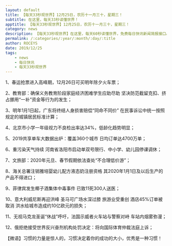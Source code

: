 ```yaml
---
layout: default
title: 【每天33秒观世界】12月25日，农历十一月三十，星期三！
subtitle: 在这里，每天33秒读懂世界！
apptitle: 【每天33秒观世界】12月25日，农历十一月三十，星期三！
category: news
description: 【每天33秒观世界】在这里，每天60秒读懂世界，免费每日快讯新闻简报接口API，2019年12月12345678910111213141516171819202122232425262728293031日。ROCEYS全栈CEO 2019年12月17日 11:00:18
permalink: /:categories/:year/:month/:day/:title
author: ROCEYS
date: 2019/12/25
tags:
    - news
    - 每日快讯
    - 每天33秒观世界
---
```



1、春运抢票进入高峰期，12月26日可买明年除夕火车票；

2、教育部：确保义务教育阶段家庭经济困难学生应助尽助 坚决防范截留克扣、挤占挪用“一补”资金等行为的发生；

3、明年1月1日起，广东将终结人身损害赔偿“同命不同价” 在民事诉讼中统一按照规定的城镇居民标准计算；

4、北京市小学一年级视力不良检出率达34%，低龄化趋势明显；

5、2019共享单车大数据出炉：覆盖360个城市 日均订单达4700万单；

6、重污染天气持续 河南省洛阳市启动单双号限行、中小学、幼儿园停课调休；

7、文旅部：2020年元旦、春节假期依法查处“不合理低价游”；

8、海关总署注销雅培婴幼儿配方液态奶注册资格 其2020年1月1日及以后生产的产品不得进口；

9、菲律宾发生椰子酒集体中毒事件 已致11死300人送医；

10、意大利威尼斯再迎洪峰 圣马可广场水深过膝 旅游业受重创 酒店45%订单被取消 洪水给城市造成约10亿欧元的损失；

11、无视马克龙圣诞“休战”呼吁，法国示威者火车站与警察对峙 车站内烟雾弥漫；

12、俄拒绝接受世界反兴奋剂机构处罚决定：将向国际体育仲裁法庭上诉；


【微语】习惯的力量是惊人的，习惯决定着你的成功的大小，优秀是一种习惯！